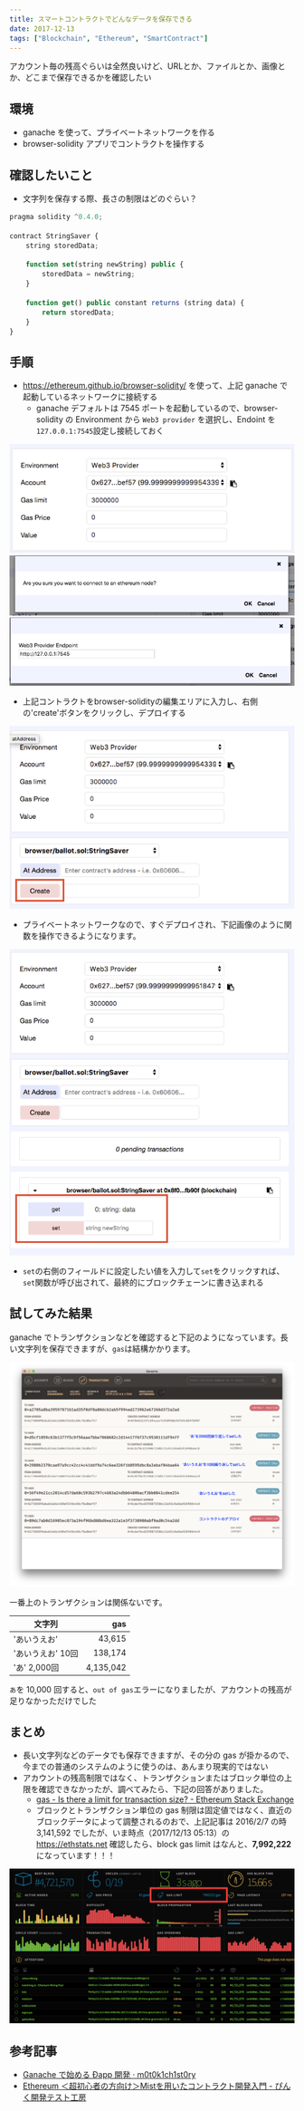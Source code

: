 ```yaml
---
title: スマートコントラクトでどんなデータを保存できる
date: 2017-12-13
tags: ["Blockchain", "Ethereum", "SmartContract"]
---
```


アカウント毎の残高ぐらいは全然良いけど、URLとか、ファイルとか、画像とか、どこまで保存できるかを確認したい



<!--truncate-->

## 環境
- ganache を使って、プライベートネットワークを作る
- browser-solidity アプリでコントラクトを操作する

## 確認したいこと
- 文字列を保存する際、長さの制限はどのぐらい？

```javascript
pragma solidity ^0.4.0;

contract StringSaver {
    string storedData;

    function set(string newString) public {
        storedData = newString;
    }

    function get() public constant returns (string data) {
        return storedData;
    }
}
```

## 手順
- https://ethereum.github.io/browser-solidity/ を使って、上記 ganache で起動しているネットワークに接続する
    - ganache デフォルトは 7545 ポートを起動しているので、browser-solidity の Environment から `Web3 provider` を選択し、Endoint を`127.0.0.1:7545`設定し接続しておく

![image0.png](image0.png)
![image1.png](image1.png)
![image2.png](image2.png)

- 上記コントラクトをbrowser-solidityの編集エリアに入力し、右側の'create'ボタンをクリックし、デプロイする

![image3.png](image3.png)

- プライベートネットワークなので、すぐデプロイされ、下記画像のように関数を操作できるようになります。

![image4.png](image4.png)

- `set`の右側のフィールドに設定したい値を入力して`set`をクリックすれば、`set`関数が呼び出されて、最終的にブロックチェーンに書き込まれる

## 試してみた結果
ganache でトランザクションなどを確認すると下記のようになっています。長い文字列を保存できますが、`gas`は結構かかります。

![image5.png](image5.png)

一番上のトランザクションは関係ないです。

| 文字列            |       gas |
| ----------------- | ---------:|
| 'あいうえお'      |    43,615 |
| 'あいうえお' 10回 |   138,174 |
| 'あ' 2,000回      | 4,135,042 |

`あ`を 10,000 回すると、`out of gas`エラーになりましたが、アカウントの残高が足りなかっただけでした

## まとめ
- 長い文字列などのデータでも保存できますが、その分の gas が掛かるので、今までの普通のシステムのように使うのは、あんまり現実的ではない
- アカウントの残高制限ではなく、トランザクションまたはブロック単位の上限を確認できなかったが、調べてみたら、下記の回答がありました。
    - [gas - Is there a limit for transaction size? - Ethereum Stack Exchange](https://ethereum.stackexchange.com/questions/1106/is-there-a-limit-for-transaction-size/1110#1110)
    - ブロックとトランザクション単位の gas 制限は固定値ではなく、直近のブロックデータによって調整されるのおで、上記記事は 2016/2/7 の時 3,141,592 でしたが、いま時点（2017/12/13 05:13）の https://ethstats.net 確認したら、block gas limit はなんと、**7,992,222** になっています！！！

![image6.png](image6.png)

## 参考記事
- [Ganache で始める Ðapp 開発 · m0t0k1ch1st0ry](https://m0t0k1ch1st0ry.com/blog/2017/12/05/ganache/)
- [Ethereum ＜超初心者の方向け＞Mistを用いたコントラクト開発入門 - ぴんく開発テスト工房](http://pinkworks.hatenablog.com/entry/2017/12/12/004815)
